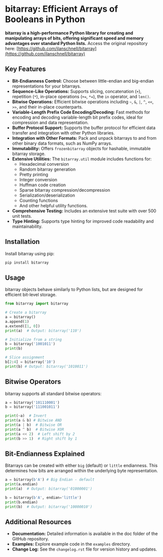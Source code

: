 # bitarray: Efficient Arrays of Booleans in Python

**bitarray is a high-performance Python library for creating and manipulating arrays of bits, offering significant speed and memory advantages over standard Python lists.**  Access the original repository here: [https://github.com/ilanschnell/bitarray](https://github.com/ilanschnell/bitarray)

## Key Features

*   **Bit-Endianness Control:** Choose between little-endian and big-endian representations for your bitarrays.
*   **Sequence-Like Operations:**  Supports slicing, concatenation (`+`), repetition (`*`), in-place operations (`+=`, `*=`), the `in` operator, and `len()`.
*   **Bitwise Operations:** Efficient bitwise operations including `~`, `&`, `|`, `^`, `<<`, `>>`, and their in-place counterparts.
*   **Variable-Length Prefix Code Encoding/Decoding:** Fast methods for encoding and decoding variable-length bit prefix codes, ideal for compression and data representation.
*   **Buffer Protocol Support:**  Supports the buffer protocol for efficient data transfer and integration with other Python libraries.
*   **Integration with Other Formats:** Pack and unpack bitarrays to and from other binary data formats, such as NumPy arrays.
*   **Immutability:** Offers `frozenbitarray` objects for hashable, immutable bitarray storage.
*   **Extensive Utilities:** The `bitarray.util` module includes functions for:
    *   Hexadecimal conversion
    *   Random bitarray generation
    *   Pretty printing
    *   Integer conversion
    *   Huffman code creation
    *   Sparse bitarray compression/decompression
    *   Serialization/deserialization
    *   Counting functions
    *   And other helpful utility functions.
*   **Comprehensive Testing:** Includes an extensive test suite with over 500 unit tests.
*   **Type Hinting:** Supports type hinting for improved code readability and maintainability.

## Installation

Install bitarray using pip:

```bash
pip install bitarray
```

## Usage

bitarray objects behave similarly to Python lists, but are designed for efficient bit-level storage.

```python
from bitarray import bitarray

# Create a bitarray
a = bitarray()
a.append(1)
a.extend([1, 0])
print(a)  # Output: bitarray('110')

# Initialize from a string
b = bitarray('1001011')
print(b)

# Slice assignment
b[2:4] = bitarray('10')
print(b) # Output: bitarray('1010011')
```

## Bitwise Operators

bitarray supports all standard bitwise operators:

```python
a = bitarray('101110001')
b = bitarray('111001011')

print(~a)  # Invert
print(a & b) # Bitwise AND
print(a | b)  # Bitwise OR
print(a ^ b)  # Bitwise XOR
print(a << 2)  # Left shift by 2
print(b >> 1)  # Right shift by 1
```

## Bit-Endianness Explained

Bitarrays can be created with either `big` (default) or `little` endianness.  This determines how bits are arranged within the underlying byte representation.

```python
a = bitarray(b'A') # Big Endian - default
print(a.endian)
print(a)  # Output: bitarray('01000001')

b = bitarray(b'A', endian='little')
print(b.endian)
print(b)  # Output: bitarray('10000010')
```
## Additional Resources

*   **Documentation:** Detailed information is available in the doc folder of the GitHub repository.
*   **Examples:** Explore example code in the `examples` directory.
*   **Change Log:** See the `changelog.rst` file for version history and updates.
